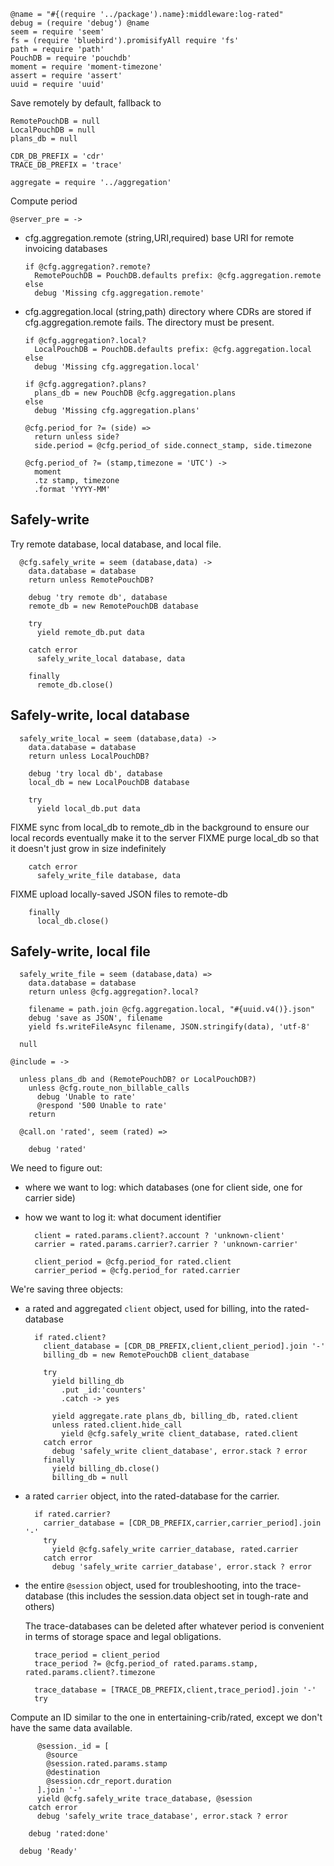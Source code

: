     @name = "#{(require '../package').name}:middleware:log-rated"
    debug = (require 'debug') @name
    seem = require 'seem'
    fs = (require 'bluebird').promisifyAll require 'fs'
    path = require 'path'
    PouchDB = require 'pouchdb'
    moment = require 'moment-timezone'
    assert = require 'assert'
    uuid = require 'uuid'

Save remotely by default, fallback to

    RemotePouchDB = null
    LocalPouchDB = null
    plans_db = null

    CDR_DB_PREFIX = 'cdr'
    TRACE_DB_PREFIX = 'trace'

    aggregate = require '../aggregation'

Compute period

    @server_pre = ->

* cfg.aggregation.remote (string,URI,required) base URI for remote invoicing databases

      if @cfg.aggregation?.remote?
        RemotePouchDB = PouchDB.defaults prefix: @cfg.aggregation.remote
      else
        debug 'Missing cfg.aggregation.remote'

* cfg.aggregation.local (string,path) directory where CDRs are stored if cfg.aggregation.remote fails. The directory must be present.

      if @cfg.aggregation?.local?
        LocalPouchDB = PouchDB.defaults prefix: @cfg.aggregation.local
      else
        debug 'Missing cfg.aggregation.local'

      if @cfg.aggregation?.plans?
        plans_db = new PouchDB @cfg.aggregation.plans
      else
        debug 'Missing cfg.aggregation.plans'

      @cfg.period_for ?= (side) =>
        return unless side?
        side.period = @cfg.period_of side.connect_stamp, side.timezone

      @cfg.period_of ?= (stamp,timezone = 'UTC') ->
        moment
        .tz stamp, timezone
        .format 'YYYY-MM'

Safely-write
------------

Try remote database, local database, and local file.

      @cfg.safely_write = seem (database,data) ->
        data.database = database
        return unless RemotePouchDB?

        debug 'try remote db', database
        remote_db = new RemotePouchDB database

        try
          yield remote_db.put data

        catch error
          safely_write_local database, data

        finally
          remote_db.close()

Safely-write, local database
----------------------------

      safely_write_local = seem (database,data) ->
        data.database = database
        return unless LocalPouchDB?

        debug 'try local db', database
        local_db = new LocalPouchDB database

        try
          yield local_db.put data

FIXME sync from local_db to remote_db in the background to ensure our local records eventually make it to the server
FIXME purge local_db so that it doesn't just grow in size indefinitely

        catch error
          safely_write_file database, data

FIXME upload locally-saved JSON files to remote-db

        finally
          local_db.close()

Safely-write, local file
------------------------

      safely_write_file = seem (database,data) =>
        data.database = database
        return unless @cfg.aggregation?.local?

        filename = path.join @cfg.aggregation.local, "#{uuid.v4()}.json"
        debug 'save as JSON', filename
        yield fs.writeFileAsync filename, JSON.stringify(data), 'utf-8'

      null

    @include = ->

      unless plans_db and (RemotePouchDB? or LocalPouchDB?)
        unless @cfg.route_non_billable_calls
          debug 'Unable to rate'
          @respond '500 Unable to rate'
        return

      @call.on 'rated', seem (rated) =>

        debug 'rated'

We need to figure out:
- where we want to log: which databases (one for client side, one for carrier side)
- how we want to log it: what document identifier

        client = rated.params.client?.account ? 'unknown-client'
        carrier = rated.params.carrier?.carrier ? 'unknown-carrier'

        client_period = @cfg.period_for rated.client
        carrier_period = @cfg.period_for rated.carrier

We're saving three objects:

- a rated and aggregated `client` object, used for billing, into the rated-database

        if rated.client?
          client_database = [CDR_DB_PREFIX,client,client_period].join '-'
          billing_db = new RemotePouchDB client_database

          try
            yield billing_db
              .put _id:'counters'
              .catch -> yes

            yield aggregate.rate plans_db, billing_db, rated.client
            unless rated.client.hide_call
              yield @cfg.safely_write client_database, rated.client
          catch error
            debug 'safely_write client_database', error.stack ? error
          finally
            yield billing_db.close()
            billing_db = null

- a rated `carrier` object, into the rated-database for the carrier.

        if rated.carrier?
          carrier_database = [CDR_DB_PREFIX,carrier,carrier_period].join '-'
          try
            yield @cfg.safely_write carrier_database, rated.carrier
          catch error
            debug 'safely_write carrier_database', error.stack ? error

- the entire `@session` object, used for troubleshooting, into the trace-database
  (this includes the session.data object set in tough-rate and others)

  The trace-databases can be deleted after whatever period is convenient in terms
  of storage space and legal obligations.

        trace_period = client_period
        trace_period ?= @cfg.period_of rated.params.stamp, rated.params.client?.timezone

        trace_database = [TRACE_DB_PREFIX,client,trace_period].join '-'
        try

Compute an ID similar to the one in entertaining-crib/rated,
except we don't have the same data available.

          @session._id = [
            @source
            @session.rated.params.stamp
            @destination
            @session.cdr_report.duration
          ].join '-'
          yield @cfg.safely_write trace_database, @session
        catch error
          debug 'safely_write trace_database', error.stack ? error

        debug 'rated:done'

      debug 'Ready'
